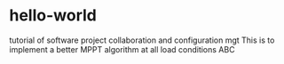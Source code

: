 # hello-world
tutorial of software project collaboration and configuration mgt
This is to implement a better MPPT algorithm at all load conditions
ABC
